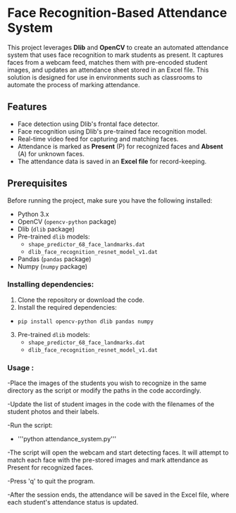 # Face Recognition-Based Attendance System

This project leverages **Dlib** and **OpenCV** to create an automated attendance system that uses face recognition to mark students as present. It captures faces from a webcam feed, matches them with pre-encoded student images, and updates an attendance sheet stored in an Excel file. This solution is designed for use in environments such as classrooms to automate the process of marking attendance.

## Features
- Face detection using Dlib's frontal face detector.
- Face recognition using Dlib's pre-trained face recognition model.
- Real-time video feed for capturing and matching faces.
- Attendance is marked as **Present** (P) for recognized faces and **Absent** (A) for unknown faces.
- The attendance data is saved in an **Excel file** for record-keeping.

## Prerequisites
Before running the project, make sure you have the following installed:
- Python 3.x
- OpenCV (`opencv-python` package)
- Dlib (`dlib` package)
- Pre-trained `dlib` models:
   - `shape_predictor_68_face_landmarks.dat`
   - `dlib_face_recognition_resnet_model_v1.dat`
- Pandas (`pandas` package)
- Numpy (`numpy` package)

### Installing dependencies:
1. Clone the repository or download the code.
2. Install the required dependencies:
  -  ```pip install opencv-python dlib pandas numpy```
3. Pre-trained `dlib` models:
   - `shape_predictor_68_face_landmarks.dat`
   - `dlib_face_recognition_resnet_model_v1.dat`

### Usage :

-Place the images of the students you wish to recognize in the same directory as the script or modify the paths in the code accordingly.

-Update the list of student images in the code with the filenames of the student photos and their labels.

-Run the script:
-  '''python attendance_system.py'''

-The script will open the webcam and start detecting faces. It will attempt to match each face with the pre-stored images and mark attendance as Present for recognized faces.

-Press 'q' to quit the program.

-After the session ends, the attendance will be saved in the Excel file, where each student's attendance status is updated.


